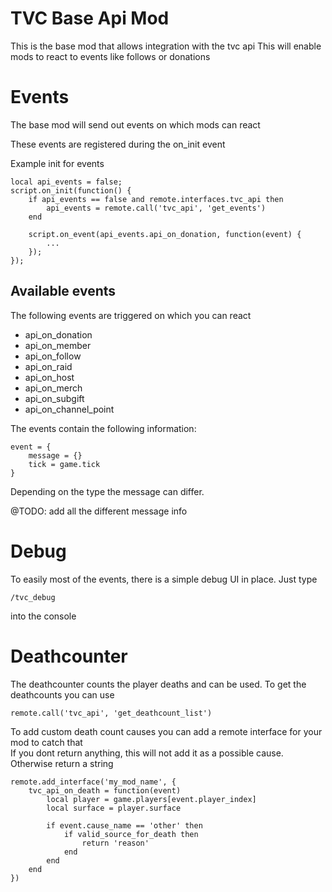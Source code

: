 # TVC Base Api Mod

This is the base mod that allows integration with the tvc api
This will enable mods to react to events like follows or donations

# Events

The base mod will send out events on which mods can react

These events are registered during the on_init event

Example init for events

```
local api_events = false;
script.on_init(function() {
	if api_events == false and remote.interfaces.tvc_api then
		api_events = remote.call('tvc_api', 'get_events')
	end
	
	script.on_event(api_events.api_on_donation, function(event) {
	    ...
	});
});
```


## Available events

The following events are triggered on which you can react

- api_on_donation
- api_on_member
- api_on_follow
- api_on_raid
- api_on_host
- api_on_merch
- api_on_subgift
- api_on_channel_point

The events contain the following information:

```
event = {
    message = {}
    tick = game.tick
}
```
Depending on the type the message can differ.

@TODO: add all the different message info

# Debug

To easily most of the events, there is a simple debug UI in place. Just type
```
/tvc_debug
```
into the console

# Deathcounter

The deathcounter counts the player deaths and can be used.
To get the deathcounts you can use
```
remote.call('tvc_api', 'get_deathcount_list')
```

To add custom death count causes you can add a remote interface for your mod to catch that  
If you dont return anything, this will not add it as a possible cause. Otherwise return a string

```
remote.add_interface('my_mod_name', {
	tvc_api_on_death = function(event)
		local player = game.players[event.player_index]
		local surface = player.surface

		if event.cause_name == 'other' then
		    if valid_source_for_death then
		        return 'reason'
		    end
		end
	end
})
```

